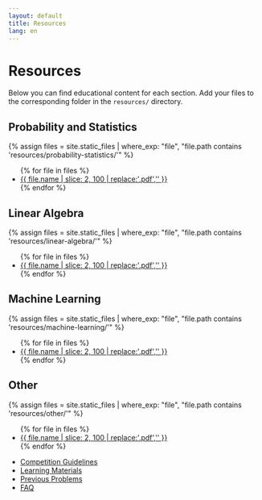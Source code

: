 ```yaml
---
layout: default
title: Resources
lang: en
---
```


# Resources

Below you can find educational content for each section. Add your files to the corresponding folder in the `resources/` directory.

## Probability and Statistics
{% assign files = site.static_files | where_exp: "file", "file.path contains 'resources/probability-statistics/'" %}
<ul class="download-list">
{% for file in files %}
  <li><a href="{{ file.path | relative_url }}" class="download-btn" download><i class="fas fa-file-download"></i>{{ file.name | slice: 2, 100 | replace:'.pdf','' }}</a></li>
{% endfor %}
</ul>

## Linear Algebra
{% assign files = site.static_files | where_exp: "file", "file.path contains 'resources/linear-algebra/'" %}
<ul class="download-list">
{% for file in files %}
  <li><a href="{{ file.path | relative_url }}" class="download-btn" download><i class="fas fa-file-download"></i>{{ file.name | slice: 2, 100 | replace:'.pdf','' }}</a></li>
{% endfor %}
</ul>

## Machine Learning
{% assign files = site.static_files | where_exp: "file", "file.path contains 'resources/machine-learning/'" %}
<ul class="download-list">
{% for file in files %}
  <li><a href="{{ file.path | relative_url }}" class="download-btn" download><i class="fas fa-file-download"></i>{{ file.name | slice: 2, 100 | replace:'.pdf','' }}</a></li>
{% endfor %}
</ul>

## Other
{% assign files = site.static_files | where_exp: "file", "file.path contains 'resources/other/'" %}
<ul class="download-list">
{% for file in files %}
  <li><a href="{{ file.path | relative_url }}" class="download-btn" download><i class="fas fa-file-download"></i>{{ file.name | slice: 2, 100 | replace:'.pdf','' }}</a></li>
{% endfor %}
</ul>

- [Competition Guidelines](#)
- [Learning Materials](#)
- [Previous Problems](#)
- [FAQ](#) 